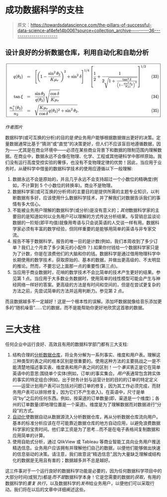 # 成功数据科学的支柱

> 原文：<https://towardsdatascience.com/the-pillars-of-successful-data-science-af4efe14b006?source=collection_archive---------36----------------------->

## 设计良好的分析数据仓库，利用自动化和自助分析

![](img/2bd24b488f6d99d4b322199832cdfdf8.png)

*作者图片*

数据科学(或可互换的分析)的目的是*使*业务用户能够根据数据做出更好的决策。定量数据通常比基于“猜测”或“直觉”的决策更好，但人们不应该盲目地遵循数据，因为——尤其是在商业环境中——必须在某些商业背景下和数据的限制范围内理解数据。在商业中，数据永远不会像在物理、化学、工程或其他硬科学中那样原始。我们没有运行高度受控实验的奢侈，也没有不变物理定律的优势！因此，当应用于业务时，从硬科学中借鉴的数据科学技术的使用应遵循以下一般理解:

1.  数据永远不会是原始的，并且几乎永远不会支持超过一个小数位的精确度(例如，不计算到 5 个小数位的转换率)。商业不是物理。
2.  数据科学家(或可互换的分析师)的主要目的是提供所需的主题专业知识，以判断数据有多好，应该使用什么数据科学技术，并了解我们对数据告诉我们的事情有多大信心。
3.  不能被业务用户理解的数据科学(或分析)是没有意义的；*其他*数据科学家的主要目的是知道如何以业务用户可以理解的方式传达分析结果。与营销总监谈论数据的一阶矩(即平均值)就像用粤语与只会说英语的人交谈一样有用。数据科学家必须有丰富的数学经验，但同样重要的是能够用简单的英语与非专家交流。
4.  报告不等于数据科学。报告的唯一目的是计数(例如，我们本周收到了多少订单？我们上个月卖了多少美元的小配件？).如果你付钱给一个数据科学家只是为了计数，你是在浪费他们的大脑和你的钱。数据科学是通过借用物理科学中长期使用的数学技术，获取原始的、基本的数据，并做出更高级的、不太明显的推论。然而，不要忘记上面那一点的重要性(第三点)。
5.  当应用于商业数据时，花哨的数学技术不会比简单的技术产生更好的结果。参见第 1 点。当应用于大多数业务数据时，使用简单的线性模型可能会产生与神经网络一样好的答案。更高级的方法是有时间和空间的，但是在尝试更复杂的方法之前，先尝试简单的方法并运用判断力。参见第 2 点。

而且数据越多不一定越好！这是一个根本性的误解。添加坏数据就像给音乐添加更多的“随机噪音”……它的数据，而不是能帮助你更好地欣赏这首歌的数据。

# 三大支柱

任何企业中运行良好、高效且有用的数据科学部门都有三大支柱:

1.  结构合理的[分析数据仓库](/the-basics-of-a-good-analytics-data-warehouse-4407b4b5ce50)，将业务分解为一系列事实、维度和用户表。理解这三种类型的表之间的根本区别是很重要的。使用这种方法的主要挑战之一是不能清楚地描述事实表、维度表和用户表之间的区别！一个*事实*表正是它在简单英语中的意思:围绕单个实体(例如，订单)的事实集合。*用户*表通常包含跨实体的事实的特定组合(例如，出于财务计划与运营计划的目的的订单的特定定义——运营计划用户表可以包括对问题订单的修复，因为其工作必须完成，而财务用户表可以排除修复，因为它们不产生收入)。在英语中，尺寸是单词“by”之后的任何东西。例如，按渠道的订单数量(即，渠道是一个维度)；各州的订单数量(即地理位置是一个渠道)。维度是为了理解数据而对数据进行“分段”的方式。
2.  [自动化](https://medium.com/codex/automation-or-ways-not-to-waste-the-talents-of-your-pricey-data-scientists-f8f2b93693b)使数据自动从数据源流入分析数据仓库，再从分析数据仓库流向用户。基本的标准分析应该在尽可能靠近数据仓库的地方自动应用，以避免浪费数据科学家的宝贵时间。他们拿工资是为了思考…而不是在电子表格间复制数据和应用简单的计算。
3.  使用自助式分析，通过 QlikView 或 Tableau 等商业智能工具向业务用户推送精选信息。业务用户应该拥有并理解他们自己的数据，以便他们能够做出快速的信息驱动的决策。请注意，我们故意说“精选信息”,因为大量缺乏理解或结构化的数据是无用且有害的；数据越多并不总是越好。

这三件事对于一个运行良好的数据科学功能是必要的，因为任何数据科学项目中的大部分时间(或努力)都是*而不是*数据科学本身！它是您需要的数据的*获取*，有用的数据科学的*重复* *执行*，以及数据科学的*发布*给业务用户，以便他们可以采取行动。我们将在以后的文章中详细阐述这些。